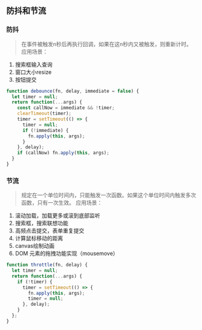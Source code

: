 ## 防抖和节流
### 防抖
> 在事件被触发n秒后再执行回调，如果在这n秒内又被触发，则重新计时。
应用场景：
1. 搜索框输入查询
2. 窗口大小resize
3. 按钮提交

```js
function debounce(fn, delay, immediate = false) {
  let timer = null;
  return function(...args) {
    const callNow = immediate && !timer;
    clearTimeout(timer);
    timer = setTimeout(() => {
      timer = null;
      if (!immediate) {
        fn.apply(this, args);
      }
    }, delay);
    if (callNow) fn.apply(this, args);
  }
}
```

### 节流
> 规定在一个单位时间内，只能触发一次函数。如果这个单位时间内触发多次函数，只有一次生效。
应用场景：
1. 滚动加载，加载更多或滚到底部监听
2. 搜索框，搜索联想功能
3. 高频点击提交，表单重复提交
4. 计算鼠标移动的距离
5. canvas绘制动画
6. DOM 元素的拖拽功能实现（mousemove）

```js
function throttle(fn, delay) {
  let timer = null;
  return function(...args) {
    if (!timer) {
      timer = setTimeout(() => {
        fn.apply(this, args);
        timer = null;
      }, delay);
    }
  };
}
```